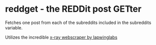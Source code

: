 
# reddget - the REDDit post GETter

Fetches one post from each of the subreddits included in the subreddits variable.

Utilizes the incredible [x-ray webscraper by lapwinglabs](https://github.com/lapwinglabs/x-ray)
